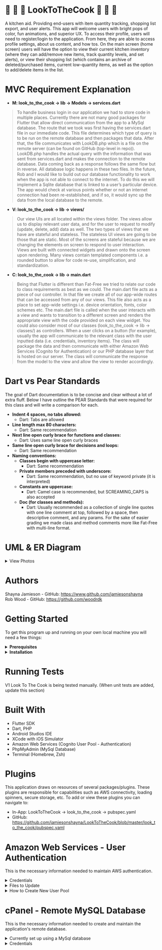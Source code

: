 # :pizza: :hamburger: :doughnut: LookToTheCook :doughnut: :hamburger: :pizza:
A kitchen aid. Providing end-users with item quantity tracking, shopping list
export, and user alerts. This app will welcome users with bright pops of color, fun animations,
and superior UX. To access their profile, users will need to register/login to the application. From
here, they are able to access profile settings, about us content, and how tos. On the main
screen (home screen) users will have the option to view their current kitchen inventory (where
they can add/remove new items, track quantity levels, and set alerts), or view their shopping list
(which contains an archive of deleted/purchased items, current low-quantity items, as well as
the option to add/delete items in the list.

# MVC Requirement Explanation
- <b>M: look_to_the_cook -> lib -> Models -> services.dart</b> <br>
> To handle business login in our application we had to store code in multiple places. Currently there are not many good packages for Flutter that allow direct communication from the app to a MySql database. The route that we took was first having the services.dart file in our immediate code. This file determines which type of query is to be run on the remote database and then packages that data. After that, the file communicates with LookDB.php which is a file on the remote server (can be found on GitHub (top-level in repo)). LookDB.php handles the actual query with the information that was sent from services.dart and makes the connection to the remote database. Data coming back as a response follows the same flow but in reverse. All database logic happens in these two files. In the future, Rob and I would like to build out our database functionality to work when the app is not able to connect to the internet. To do this we will implement a Sqlite database that is linked to a user’s particular device. The app would check at various points whether or not an internet connection had been re-established, and if so, it would sync up the data from the local database to the remote.

- <b>V: look_to_the_cook -> lib -> views/</b> <br>
> Our view UIs are all located within the views folder. The views allow us to display relevant user data, and for the user to request to modify (update, delete, add) data as well. The two types of views that we have are stateful and stateless. The stateless UI views are going to be those that are static. Most of the screens are stateful because we are changing the elements on screen to respond to user interaction. Views are built with connected widgets and drawn onto the screen upon rendering. Many views contain templated components i.e. a rounded button to allow for code re-use, simplification, and standardization.

- <b>C: look_to_the_cook -> lib -> main.dart</b> <br>
> Being that Flutter is different than Fat-Free we tried to relate our code to class requirements as best as we could. The main.dart file acts as a piece of our controller. In that file we create all of our app-wide routes that can be accessed from any of our views. This file also acts as a place to set app-wide settings i.e. device orientation, fonts, color schemes etc. The main.dart file is called when the user interacts with a view and wants to transition to a different screen and renders the appropriate view with the code provided on each view widget. You could also consider most of our classes (look_to_the_cook -> lib -> classes/) as controllers. When a user clicks on a button (for example), usually the app will communicate to the relevant class with the user inputted data (i.e. credentials, inventory items). The class will package the data and then communicate with either Amazon Web Services (Cognito for Authentication) or our PHP database layer that is hosted on our server. The class will communicate the response from the model to the view and allow the view to render accordingly.

# Dart vs Pear Standards
The goal of Dart documentation is to be concise and clear without a lot of extra fluff. Below I have outline the PEAR Standards that were required for this class and will write a comparison for each.
- <b>Indent 4 spaces, no tabs allowed:</b>
  - Dart: Tabs are allowed
- <b>Line length max 80 characters:</b>
  - Dart: Same recommendation
- <b>Next line open curly brace for functions and classes:</b>
  - Dart: Uses same line open curly braces
- <b>Same line open curly brace for decisions and loops:</b>
  - Dart: Same recommendation
- <b>Naming conventions:</b>
  - <b>Classes begin with uppercase letter:</b>
    - Dart: Same recommendation
  - <b>Private members preceded with underscore:</b>
    - Dart: Same recommendation, but no use of keyword private (it is interpreted)
  - <b>Constants are uppercase:</b>
    - Dart: Camel case is recommended, but SCREAMING_CAPS is also accepted
  - <b>Doc (for classes and methods):</b>
    - Dart: Usually recommended as a collection of single line quotes with one line comment at top, followed by a space, then       descriptive comment, and any params. For the sake of easier grading we made class and method comments more like Fat-Free       with multi-line format.

# UML & ER Diagram

<details>
	<summary>View Photos</summary>
	
#### UML
<img src="/ER Diagram & UML/look_to_the_cook_UML.png" alt="Look to The Cook UML Diagram"/>
	
#### ER Digram
<img src="/ER Diagram & UML/look_to_the_cook_ER.png" alt="Look to the Cook ER Diagram"/>
	
</details>

# Authors
Shayna Jamieson - GitHub: <https://www.github.com/jamiesonshayna> <br>
Rob Wood - GitHub: <https://github.com/woodrdk>

# Getting Started 
To get this program up and running on your own local machine you will need a few things:

<details>
  <summary><strong>Prerequisites</strong></summary>
  
:small_orange_diamond: Windows:
> Operating Systems: Windows 7 SP1 or later (64-bit) <br>
> Disk Space: 400 MB (does not include disk space for IDE/tools). <br>
> Tools: Flutter depends on these tools being available in your environment. <br>
> Windows PowerShell 5.0 or newer (this is pre-installed with Windows 10) <br>
> Git for Windows 2.x, with the Use Git from the Windows Command Prompt option. <br>
> If Git for Windows is already installed, make sure you can run git commands from the command prompt or PowerShell.

:small_orange_diamond: Mac:
> Operating Systems: macOS (64-bit) <br>
> Disk Space: 700 MB (does not include disk space for IDE/tools). <br>
> Tools: Flutter depends on these command-line tools being available in your environment.
bash, curl, git 2.x, mkdir, rm, unzip, which

:small_orange_diamond: Linux:
> Operating Systems: Linux (64-bit) <br>
> Disk Space: 600 MB (does not include disk space for IDE/tools). <br>
> Tools: Flutter depends on these command-line tools being available in your environment.
bash, curl, git 2.x, mkdir, rm, unzip, which, xz-utils <br>
> Shared libraries: Flutter test command depends on this library being available in your environment.
libGLU.so.1 - provided by mesa packages such as libglu1-mesa on Ubuntu/Debian

  </details>
  
  <details>
    <summary><strong>Installation</strong></summary>
  
:small_orange_diamond: Step 1:
> Naviagte to https://flutter.dev/docs/get-started/install
this takes you to Flutter's installation page. From here select which type of operating system  you would like to install on.
  
:small_orange_diamond: Step 2:
> Depending on which operating system you have chosen you will be directed to the correct Flutter installation page. Start at the top of the page and follow all set-up instructions (if you are using a mac you will also need to download XCode - instructions provided). On this page you will also be setting up your iOS simulator (by-product of XCode), Android Emulator (through Android Studios), and getting flutter completely set up on your local machine.

> Windows: https://flutter.dev/docs/get-started/install/windows <br>
> Linux: https://flutter.dev/docs/get-started/install/linux <br>
> Mac: https://flutter.dev/docs/get-started/install/macos

:small_orange_diamond: Step 3:
> After installing the Flutter SDK users can normally choose between using Visual Studio Code as an editor or Android Studios/IntelliJ. This project is done and set up with Android Studios. To install Android Studio, flutter.dev has provided more information https://flutter.dev/docs/get-started/editor. Here you will be taken through steps to setup Android Studio. Once that has been installed, on the same page there are instructions on how to install the Flutter and Dart plugins that are needed for this project.

:small_orange_diamond: Step 4:
> If you would like to confirm successful implementation of steps 1-3 navigate to https://flutter.dev/docs/get-started/test-drive, for a full list of steps on testing a basic application.

:small_orange_diamond: Step 5:
> To get started working on this repo on your personal machine after successful installation of all needed tools- navigate to the directory you would like to put the application and paste the following code into your terminal/bash.

```console
foo@bar:~$ git clone https://github.com/jamiesonshayna/LookToTheCook.git
```

</details>

# Running Tests
V1 Look To The Cook is being tested manually. 
(When unit tests are added, update this section)

# Built With
- Flutter SDK
- Dart, PHP
- Android Studios IDE
- XCode with iOS Simulator
- Amazon Web Services (Cognito User Pool - Authentication)
- PhpMyAdmin (MySql Database)
- Terminal (Homebrew, Zsh)

# Plugins
This application draws on resources of several packages/plugins. These plugins are responsible for capabilities such as AWS connectivity, loading spinners, secure storage, etc. To add or view these plugins you can navigate to:

- In-App: LookToTheCook -> look_to_the_cook -> pubspec.yaml
- GitHub: https://github.com/jamiesonshayna/LookToTheCook/blob/master/look_to_the_cook/pubspec.yaml


# Amazon Web Services - User Authentication
This is the necessary information needed to maintain AWS authentication.

<details>
  <summary>Credentials</summary>
  
  - if you make a new user pool these lines need to be updated in the code base. Files to update are included below.
  
  ```dart
  // USER POOL ID
  final String userPoolID = 'XX-XXXX-XXXXXXXXXXX';
  // CLIENT ID
  final String clientID = 'XXXXXXXXXXXXXXXXXXXX';
  ```

  </details>
  
<details>
  <summary>Files to Update</summary>
  
  - file path: LookToTheCook -> look_to_the_cook -> lib -> classes
  
    - delete_account_class.dart
    - login_logout_class.dart
    - registration_class.dart
    - reset_password_class.dart
    - forgot_password_class.dart
  
  </details>

<details>
  <summary>How to Create New User Pool</summary>
  
  - To make a new user pool you should use the step-by-step setup wizard on AWS. There are a few things to keep in mind that
  are required for the V1 application to authenticate successfully.
  
    - Attributes: choose allow email addresses, only require name
    - Policies (require): minimum length 8, uppercase characters, lowercase letters, and at least one number
    - MFA Verification: choose verify with email
    - Message Customization: choose cognito default
    - App Client: make sure you set an app client (this is used above for the code base as 'clientID').
  
  </details>
  
  # cPanel - Remote MySQL Database

This is the necessary information needed to create and maintain the application's remote database.
<details>
  <summary>Currently set up using a MySql database</summary>
  - will need to create a Mysql database
  
  </details>
  <details>
    <summary>Credentials</summary>
    -
    </details>
